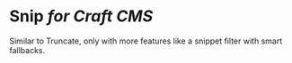 # Snip *for Craft CMS*
Similar to Truncate, only with more features like a snippet filter with smart fallbacks.
